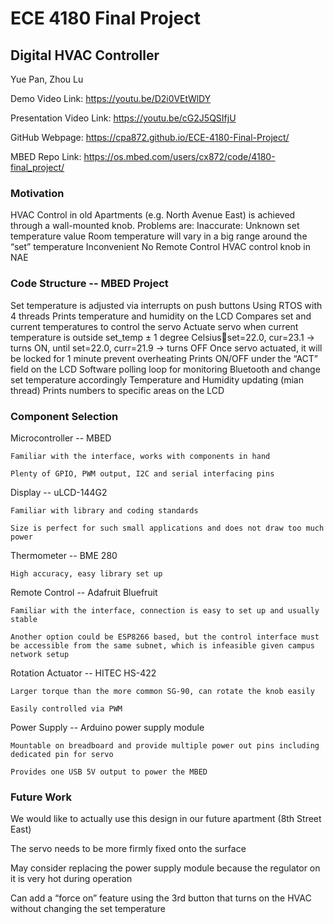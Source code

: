 # ECE 4180 Final Project
## Digital HVAC Controller
Yue Pan, Zhou Lu

Demo Video Link: https://youtu.be/D2i0VEtWlDY

Presentation Video Link: https://youtu.be/cG2J5QSIfjU

GitHub Webpage: https://cpa872.github.io/ECE-4180-Final-Project/

MBED Repo Link: https://os.mbed.com/users/cx872/code/4180-final_project/



### Motivation
HVAC Control in old Apartments (e.g. North Avenue East) is achieved through a wall-mounted knob. 
Problems are:
Inaccurate:
Unknown set temperature value
Room temperature will vary in a big range around the “set” temperature
Inconvenient
No Remote Control
HVAC control knob in NAE


### Code Structure -- MBED Project
Set temperature is adjusted via interrupts on push buttons
Using RTOS with 4 threads
Prints temperature and humidity on the LCD
Compares set and current temperatures to control the servo
Actuate servo when current temperature is outside set_temp ± 1 degree Celsiusset=22.0, cur=23.1 → turns ON, until set=22.0, curr=21.9 → turns OFF
Once servo actuated, it will be locked for 1 minute prevent overheating
Prints ON/OFF under the “ACT” field on the LCD
Software polling loop for monitoring Bluetooth and change set temperature accordingly
Temperature and Humidity updating (mian thread)
Prints numbers to specific areas on the LCD

### Component Selection
Microcontroller -- MBED

    Familiar with the interface, works with components in hand

    Plenty of GPIO, PWM output, I2C and serial interfacing pins

Display -- uLCD-144G2

    Familiar with library and coding standards

    Size is perfect for such small applications and does not draw too much power

Thermometer -- BME 280

    High accuracy, easy library set up

Remote Control -- Adafruit Bluefruit

    Familiar with the interface, connection is easy to set up and usually stable

    Another option could be ESP8266 based, but the control interface must be accessible from the same subnet, which is infeasible given campus network setup

Rotation Actuator -- HITEC HS-422

    Larger torque than the more common SG-90, can rotate the knob easily

    Easily controlled via PWM

Power Supply -- Arduino power supply module 

    Mountable on breadboard and provide multiple power out pins including dedicated pin for servo

    Provides one USB 5V output to power the MBED

### Future Work

We would like to actually use this design in our future apartment (8th Street East)

The servo needs to be more firmly fixed onto the surface

May consider replacing the power supply module because the regulator on it is very hot during operation 

Can add a “force on” feature using the 3rd button that turns on the HVAC without changing the set temperature
